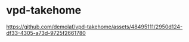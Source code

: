 # vpd-takehome

https://github.com/demolaf/vpd-takehome/assets/48495111/2950d124-df33-4305-a73d-9725f2661780
